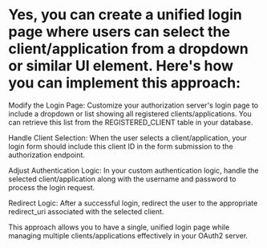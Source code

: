 
# Yes, you can create a unified login page where users can select the client/application from a dropdown or similar UI element. Here's how you can implement this approach:

Modify the Login Page: Customize your authorization server's login page to include a dropdown or list showing all registered clients/applications. You can retrieve this list from the REGISTERED_CLIENT table in your database.

Handle Client Selection: When the user selects a client/application, your login form should include this client ID in the form submission to the authorization endpoint.

Adjust Authentication Logic: In your custom authentication logic, handle the selected client/application along with the username and password to process the login request.

Redirect Logic: After a successful login, redirect the user to the appropriate redirect_uri associated with the selected client.

This approach allows you to have a single, unified login page while managing multiple clients/applications effectively in your OAuth2 server.
